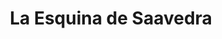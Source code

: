 ---
title: "La Esquina de Saavedra"
url: /ciudad-autonoma-de-buenos-aires/la-esquina-de-saavedra/
shop: Lebensmittel
---